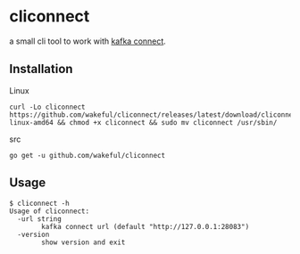 # cliconnect
a small cli tool to work with [kafka connect](https://docs.confluent.io/current/connect/intro.html).

## Installation

Linux
```
curl -Lo cliconnect https://github.com/wakeful/cliconnect/releases/latest/download/cliconnect-linux-amd64 && chmod +x cliconnect && sudo mv cliconnect /usr/sbin/
```

src
```
go get -u github.com/wakeful/cliconnect
```

## Usage

```
$ cliconnect -h
Usage of cliconnect:
  -url string
        kafka connect url (default "http://127.0.0.1:28083")
  -version
        show version and exit
```
